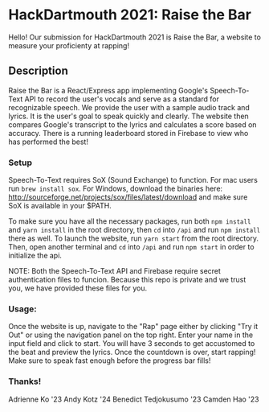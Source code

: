 # HackDartmouth 2021: Raise the Bar

Hello! Our submission for HackDartmouth 2021 is Raise the Bar, a website to measure your proficienty at rapping!

## Description

Raise the Bar is a React/Express app implementing Google's Speech-To-Text API to record the user's vocals and serve as a standard for recognizable speech. We provide the user with a sample audio track and lyrics. It is the user's goal to speak quickly and clearly. The website then compares Google's transcript to the lyrics and calculates a score based on accuracy. There is a running leaderboard stored in Firebase to view who has performed the best!

### Setup

Speech-To-Text requires SoX (Sound Exchange) to function. For mac users run `brew install sox`. For Windows, download the binaries here: http://sourceforge.net/projects/sox/files/latest/download and make sure SoX is available in your $PATH. 

To make sure you have all the necessary packages, run both `npm install` and `yarn install` in the root directory, then `cd` into `/api` and run `npm install` there as well. To launch the website, run `yarn start` from the root directory. Then, open another terminal and `cd` into `/api` and run `npm start` in order to initialize the api. 

NOTE: Both the Speech-To-Text API and Firebase require secret authentication files to funcion. Because this repo is private and we trust you, we have provided these files for you. 

### Usage: 

Once the website is up, navigate to the "Rap" page either by clicking "Try it Out" or using the navigation panel on the top right. Enter your name in the input field and click to start. You will have 3 seconds to get accustomed to the beat and preview the lyrics. Once the countdown is over, start rapping! Make sure to speak fast enough before the progress bar fills!

### Thanks!

Adrienne Ko '23
Andy Kotz '24
Benedict Tedjokusumo '23
Camden Hao '23

